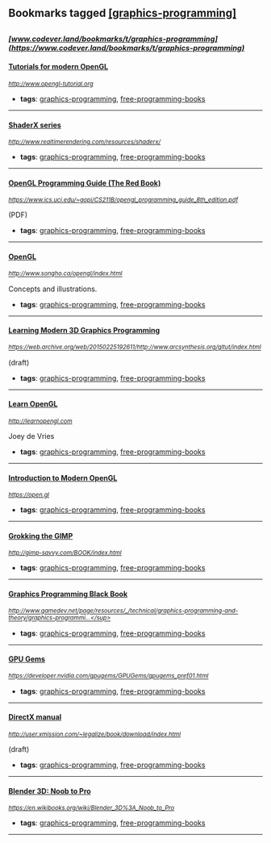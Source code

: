 ## Bookmarks tagged [[graphics-programming]](https://www.codever.land/search?q=[graphics-programming])

_<sup><sup>[www.codever.land/bookmarks/t/graphics-programming](https://www.codever.land/bookmarks/t/graphics-programming)</sup></sup>_
---
#### [Tutorials for modern OpenGL](http://www.opengl-tutorial.org)
_<sup>http://www.opengl-tutorial.org</sup>_

* **tags**: [graphics-programming](../tagged/graphics-programming.md), [free-programming-books](../tagged/free-programming-books.md)
---
#### [ShaderX series](http://www.realtimerendering.com/resources/shaderx/)
_<sup>http://www.realtimerendering.com/resources/shaderx/</sup>_

* **tags**: [graphics-programming](../tagged/graphics-programming.md), [free-programming-books](../tagged/free-programming-books.md)
---
#### [OpenGL Programming Guide (The Red Book)](https://www.ics.uci.edu/~gopi/CS211B/opengl_programming_guide_8th_edition.pdf)
_<sup>https://www.ics.uci.edu/~gopi/CS211B/opengl_programming_guide_8th_edition.pdf</sup>_

(PDF)
* **tags**: [graphics-programming](../tagged/graphics-programming.md), [free-programming-books](../tagged/free-programming-books.md)
---
#### [OpenGL](http://www.songho.ca/opengl/index.html)
_<sup>http://www.songho.ca/opengl/index.html</sup>_

Concepts and illustrations.
* **tags**: [graphics-programming](../tagged/graphics-programming.md), [free-programming-books](../tagged/free-programming-books.md)
---
#### [Learning Modern 3D Graphics Programming](https://web.archive.org/web/20150225192611/http://www.arcsynthesis.org/gltut/index.html)
_<sup>https://web.archive.org/web/20150225192611/http://www.arcsynthesis.org/gltut/index.html</sup>_

(draft)
* **tags**: [graphics-programming](../tagged/graphics-programming.md), [free-programming-books](../tagged/free-programming-books.md)
---
#### [Learn OpenGL](http://learnopengl.com)
_<sup>http://learnopengl.com</sup>_

Joey de Vries
* **tags**: [graphics-programming](../tagged/graphics-programming.md), [free-programming-books](../tagged/free-programming-books.md)
---
#### [Introduction to Modern OpenGL](https://open.gl)
_<sup>https://open.gl</sup>_

* **tags**: [graphics-programming](../tagged/graphics-programming.md), [free-programming-books](../tagged/free-programming-books.md)
---
#### [Grokking the GIMP](http://gimp-savvy.com/BOOK/index.html)
_<sup>http://gimp-savvy.com/BOOK/index.html</sup>_

* **tags**: [graphics-programming](../tagged/graphics-programming.md), [free-programming-books](../tagged/free-programming-books.md)
---
#### [Graphics Programming Black Book](http://www.gamedev.net/page/resources/_/technical/graphics-programming-and-theory/graphics-programming-black-book-r1698)
_<sup>http://www.gamedev.net/page/resources/_/technical/graphics-programming-and-theory/graphics-programmi...</sup>_

* **tags**: [graphics-programming](../tagged/graphics-programming.md), [free-programming-books](../tagged/free-programming-books.md)
---
#### [GPU Gems](https://developer.nvidia.com/gpugems/GPUGems/gpugems_pref01.html)
_<sup>https://developer.nvidia.com/gpugems/GPUGems/gpugems_pref01.html</sup>_

* **tags**: [graphics-programming](../tagged/graphics-programming.md), [free-programming-books](../tagged/free-programming-books.md)
---
#### [DirectX manual](http://user.xmission.com/~legalize/book/download/index.html)
_<sup>http://user.xmission.com/~legalize/book/download/index.html</sup>_

(draft)
* **tags**: [graphics-programming](../tagged/graphics-programming.md), [free-programming-books](../tagged/free-programming-books.md)
---
#### [Blender 3D: Noob to Pro](https://en.wikibooks.org/wiki/Blender_3D%3A_Noob_to_Pro)
_<sup>https://en.wikibooks.org/wiki/Blender_3D%3A_Noob_to_Pro</sup>_

* **tags**: [graphics-programming](../tagged/graphics-programming.md), [free-programming-books](../tagged/free-programming-books.md)
---
